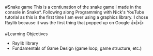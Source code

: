 #Snake game
This is a contiunation of the snake game I made in the console in Snake*. Following along Programming with Nick's YouTube tutorial as this is the first time I am ever using a graphics library. I chose Raylib because it was the first thing that popped up on Google 👍👍👍 

#Learning Objectives
- Raylib library
- Fundamentals of Game Design (game loop, game structure, etc.)
